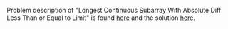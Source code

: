 Problem description of "Longest Continuous Subarray With Absolute Diff Less Than or Equal to Limit" is found [here](https://leetcode.com/problems/longest-continuous-subarray-with-absolute-diff-less-than-or-equal-to-limit/) and the solution [here](https://github.com/aurimas13/Solutions-To-Problems/blob/main/LeetCode/Python%20Solutions/Longest%20Continuous%20Subarray%20With%20Absolute%20Diff%20Less%20Than%20or%20Equal%20to%20Limit/longest.py).